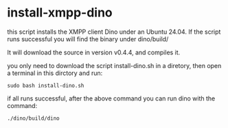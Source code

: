 # install-xmpp-dino
this script installs the XMPP client Dino under an Ubuntu 24.04. If the script runs successful you will find the binary under dino/build/

It will download the source in version v0.4.4, and compiles it.

you only need to download the script install-dino.sh in a diretory, then open a terminal in this dirctory and run:
```Shell
sudo bash install-dino.sh
```

if all runs successful, after the above command you can run dino with the command:
```Shell
./dino/build/dino
```
